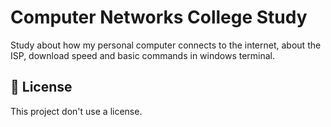 # Computer Networks College Study

Study about how my personal computer connects to the internet, about the ISP, download speed and basic commands in windows terminal.

## 📝 License

This project don't use a license.
